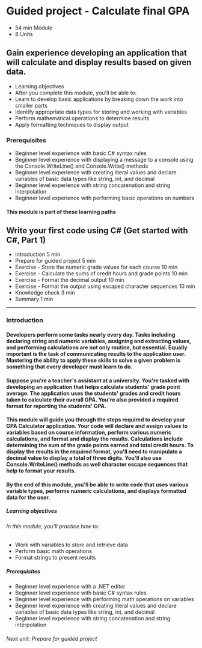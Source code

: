 # Guided project - Calculate final GPA

* 54 min Module
* 8 Units

## Gain experience developing an application that will calculate and display results based on given data.

* Learning objectives
* After you complete this module, you'll be able to:
* Learn to develop basic applications by breaking down the work into smaller parts
* Identify appropriate data types for storing and working with variables
* Perform mathematical operations to determine results
* Apply formatting techniques to display output

### Prerequisites

* Beginner level experience with basic C# syntax rules
* Beginner level experience with displaying a message to a console using the Console.WriteLine() and Console.Write() methods
* Beginner level experience with creating literal values and declare variables of basic data types like string, int, and decimal
* Beginner level experience with string concatenation and string interpolation
* Beginner level experience with performing basic operations on numbers

#### This module is part of these learning paths

## Write your first code using C# (Get started with C#, Part 1)

* Introduction
  5 min
* Prepare for guided project
  5 min
* Exercise - Store the numeric grade values for each course
  10 min
* Exercise - Calculate the sums of credit hours and grade points
  10 min
* Exercise - Format the decimal output
  10 min
* Exercise - Format the output using escaped character sequences
  10 min
* Knowledge check
  3 min
* Summary
  1 min

---

### Introduction

#### Developers perform some tasks nearly every day. Tasks including declaring string and numeric variables, assigning and extracting values, and performing calculations are not only routine, but essential. Equally important is the task of communicating results to the application user. Mastering the ability to apply these skills to solve a given problem is something that every developer must learn to do.

#### Suppose you're a teacher's assistant at a university. You're tasked with developing an application that helps calculate students' grade point average. The application uses the students' grades and credit hours taken to calculate their overall GPA. You're also provided a required format for reporting the students' GPA.

#### This module will guide you through the steps required to develop your GPA Calculator application. Your code will declare and assign values to variables based on course information, perform various numeric calculations, and format and display the results. Calculations include determining the sum of the grade points earned and total credit hours. To display the results in the required format, you'll need to manipulate a decimal value to display a total of three digits. You'll also use Console.WriteLine() methods as well character escape sequences that help to format your results.

#### By the end of this module, you'll be able to write code that uses various variable types, performs numeric calculations, and displays formatted data for the user.

##### Learning objectives

###### In this module, you’ll practice how to:

* Work with variables to store and retrieve data
* Perform basic math operations
* Format strings to present results

##### Prerequisites

* Beginner level experience with a .NET editor
* Beginner level experience with basic C# syntax rules
* Beginner level experience with performing math operations on variables
* Beginner level experience with creating literal values and declare variables of basic data types like string, int, and decimal
* Beginner level experience with string concatenation and string interpolation

###### Next unit: Prepare for guided project
